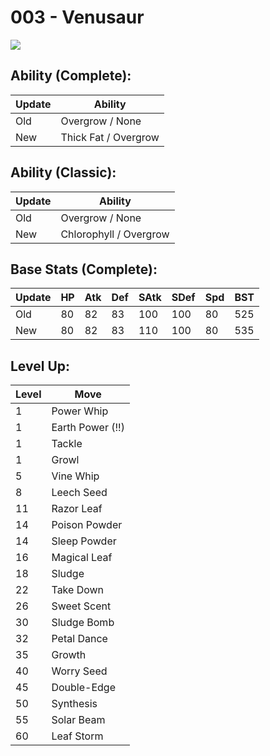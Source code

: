# 003 - Venusaur
![][003]

## Ability (Complete):

Update | Ability
---    | ---
Old    | Overgrow / None
New    | Thick Fat / Overgrow

## Ability (Classic):

Update | Ability
---    | ---
Old    | Overgrow / None
New    | Chlorophyll / Overgrow

## Base Stats (Complete):

Update | HP | Atk | Def | SAtk | SDef | Spd | BST
---    | ---| --- | --- | ---  | ---  | --- | ---
Old    | 80 |  82 |  83 |  100 |  100 | 80  | 525
New    | 80 |  82 |  83 |  110 |  100 | 80  | 535

## Level Up:

Level | Move
---   | ---
  1   | Power Whip
  1   | Earth Power (!!)
  1   | Tackle
  1   | Growl
  5   | Vine Whip
  8   | Leech Seed
 11   | Razor Leaf
 14   | Poison Powder
 14   | Sleep Powder
 16   | Magical Leaf
 18   | Sludge
 22   | Take Down
 26   | Sweet Scent
 30   | Sludge Bomb
 32   | Petal Dance
 35   | Growth
 40   | Worry Seed
 45   | Double-Edge
 50   | Synthesis
 55   | Solar Beam
 60   | Leaf Storm



[003]: /img/pokemon/003.png
